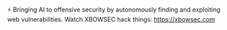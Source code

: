 ⚡ Bringing AI to offensive security by autonomously finding and exploiting web vulnerabilities. Watch XBOWSEC hack things: https://xbowsec.com

